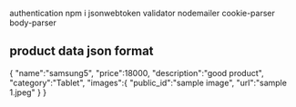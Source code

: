 authentication
npm i jsonwebtoken validator nodemailer cookie-parser body-parser

## product data json format
{
"name":"samsung5",
"price":18000,
"description":"good product",
"category":"Tablet",
"images":{
    "public_id":"sample image",
    "url":"sample 1.jpeg"
}
}